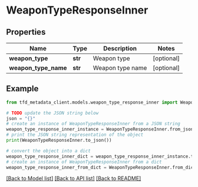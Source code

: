 # WeaponTypeResponseInner


## Properties

Name | Type | Description | Notes
------------ | ------------- | ------------- | -------------
**weapon_type** | **str** | Weapon type | [optional] 
**weapon_type_name** | **str** | Weapon type name | [optional] 

## Example

```python
from tfd_metadata_client.models.weapon_type_response_inner import WeaponTypeResponseInner

# TODO update the JSON string below
json = "{}"
# create an instance of WeaponTypeResponseInner from a JSON string
weapon_type_response_inner_instance = WeaponTypeResponseInner.from_json(json)
# print the JSON string representation of the object
print(WeaponTypeResponseInner.to_json())

# convert the object into a dict
weapon_type_response_inner_dict = weapon_type_response_inner_instance.to_dict()
# create an instance of WeaponTypeResponseInner from a dict
weapon_type_response_inner_from_dict = WeaponTypeResponseInner.from_dict(weapon_type_response_inner_dict)
```
[[Back to Model list]](../README.md#documentation-for-models) [[Back to API list]](../README.md#documentation-for-api-endpoints) [[Back to README]](../README.md)


